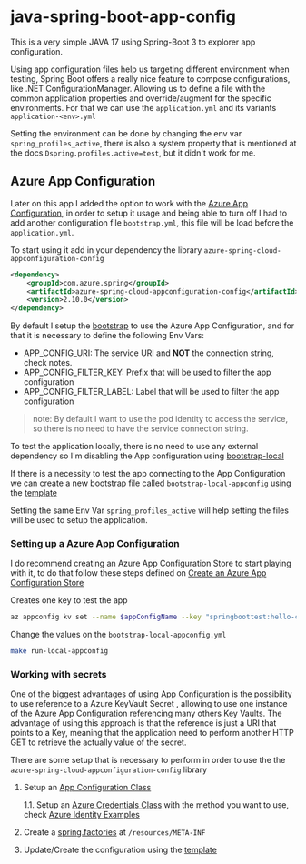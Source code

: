 # java-spring-boot-app-config

This is a very simple JAVA 17 using Spring-Boot 3 to explorer app configuration.

Using app configuration files help us targeting different environment when testing, Spring Boot
offers a really nice feature to compose configurations, like .NET ConfigurationManager.
Allowing us to define a file with the common application properties and override/augment for the specific environments. For that we can use the `application.yml` and its variants `application-<env>.yml`

Setting the environment can be done by changing the env var `spring_profiles_active`, there is
also a system property that is mentioned at the docs `Dspring.profiles.active=test`, but it
didn't work for me.

## Azure App Configuration

Later on this app I added the option to work with the [Azure App Configuration](https://learn.microsoft.com/en-us/azure/azure-app-configuration/overview), in order to setup it usage and being able to turn off I had to add another configuration file `bootstrap.yml`, this file will be load before the `application.yml`.

To start using it add in your dependency the library `azure-spring-cloud-appconfiguration-config`

``` xml
<dependency>
    <groupId>com.azure.spring</groupId>
    <artifactId>azure-spring-cloud-appconfiguration-config</artifactId>
    <version>2.10.0</version>
</dependency>
```

By default I setup the [bootstrap](/src/main/resources/bootstrap.yml) to use the Azure App Configuration, and for that
it is necessary to define the following Env Vars:

- APP_CONFIG_URI: The service URI and **NOT** the connection string, check notes.
- APP_CONFIG_FILTER_KEY: Prefix that will be used to filter the app configuration
- APP_CONFIG_FILTER_LABEL: Label that will be used to filter the app configuration

>note: By default I want to use the pod identity to access the service, so there is no need to have the
service connection string.

To test the application locally, there is no need to use any external dependency so I'm disabling the App configuration using [bootstrap-local](/src/main/resources/bootstrap-local.yml)

If there is a necessity to test the app connecting to the App Configuration we can create a new bootstrap file called `bootstrap-local-appconfig` using the [template](/src/main/resources/bootstrap-appconfig-template.yml)

Setting the same Env Var `spring_profiles_active` will help setting the files will be used to setup the application.

### Setting up a Azure App Configuration

I do recommend creating an Azure App Configuration Store to start playing with it, to do that follow these
 steps defined on [Create an Azure App Configuration Store](https://learn.microsoft.com/en-us/azure/azure-app-configuration/scripts/cli-create-service)


Creates one key to test the app

``` bash
az appconfig kv set --name $appConfigName --key "springboottest:hello-controller/another-message" --value "another-message-from-app-config" 
```

Change the values on the `bootstrap-local-appconfig.yml`

``` bash
make run-local-appconfig
```

### Working with secrets

One of the biggest advantages of using App Configuration is the possibility to use reference to a Azure KeyVault Secret
, allowing to use one instance of the Azure App Configuration referencing many others Key Vaults. The
advantage of using this approach is that the reference is just a URI that points to a Key, meaning that 
the application need to perform another HTTP GET to retrieve the actually value of the secret. 

There are some setup that is necessary to perform in order to use the the `azure-spring-cloud-appconfiguration-config` library

1. Setup an [App Configuration Class](./src/main/java/com/devsquad/springboot/appconfig/AppConfiguration.java)

    1.1. Setup an [Azure Credentials Class](./src/main/java/com/devsquad/springboot/appconfig/AzureCredentials.java) with the method you want to use, check [Azure Identity Examples](https://github.com/Azure/azure-sdk-for-java/wiki/Azure-Identity-Examples)
2. Create a [spring.factories](./src/main/resources/META-INF/spring.factories) at `/resources/META-INF`
3. Update/Create the configuration using the [template](./src/main/resources/bootstrap-appconfig-template.yml)
